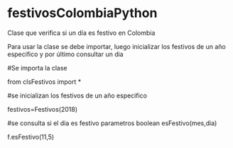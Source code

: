 # festivosColombiaPython
Clase que verifica si un día es festivo en Colombia

Para usar la clase se debe importar, luego inicializar los festivos de un año especifico y por último consultar un dia

#Se importa la clase

from clsFestivos import * 

#se inicializan los festivos de un año especifico

festivos=Festivos(2018)

#se consulta si el dia es festivo parametros boolean esFestivo(mes,dia)

f.esFestivo(11,5)
